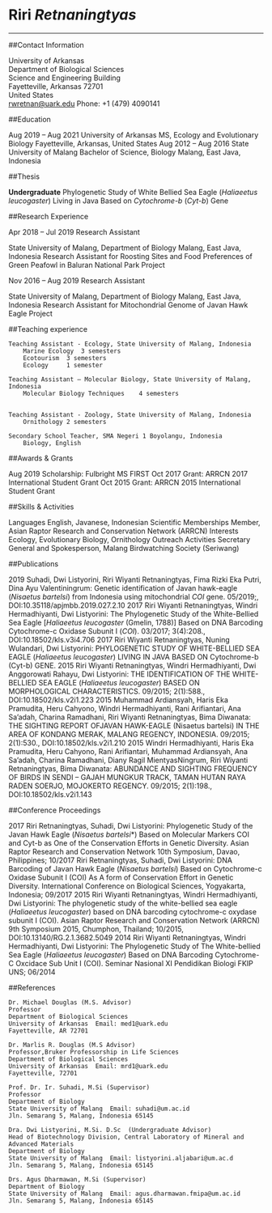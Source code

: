 

# **Riri _Retnaningtyas_**
______________________________________

##Contact Information  

University of Arkansas  
Department of Biological Sciences  
Science and Engineering Building  
Fayetteville, Arkansas 72701  
United States	  
rwretnan@uark.edu
Phone: +1 (479) 4090141

##Education

Aug 2019 – Aug 2021	University of Arkansas
MS, Ecology and Evolutionary Biology
Fayetteville, Arkansas, United States
Aug 2012 – Aug 2016	State University of Malang
Bachelor of Science, Biology
Malang, East Java, Indonesia

##Thesis

**Undergraduate** 
 Phylogenetic Study of White Bellied Sea Eagle (*Haliaeetus leucogaster*) Living in Java Based on *Cytochrome-b* (*Cyt-b*) Gene 	

##Research Experience


Apr 2018 – Jul 2019	Research Assistant

State University of Malang, Department of Biology
Malang, East Java, Indonesia
Research Assistant for Roosting Sites and Food Preferences of Green Peafowl in Baluran National Park Project

Nov 2016 – Aug 2019	Research Assistant

State University of Malang, Department of Biology
Malang, East Java, Indonesia
Research Assistant for Mitochondrial Genome of Javan Hawk Eagle Project

##Teaching experience 

	Teaching Assistant - Ecology, State University of Malang, Indonesia
		Marine Ecology	3 semesters
		Ecotourism	3 semesters
		Ecology 	1 semester

	Teaching Assistant – Molecular Biology, State University of Malang, Indonesia
		Molecular Biology Techniques 	4 semesters


	Teaching Assistant - Zoology, State University of Malang, Indonesia
		Ornithology	2 semesters

	Secondary School Teacher, SMA Negeri 1 Boyolangu, Indonesia
		Biology, English

##Awards & Grants

Aug 2019	Scholarship: Fulbright MS FIRST
Oct 2017	Grant: ARRCN 2017 International Student Grant
Oct 2015	Grant: ARRCN 2015 International Student Grant

##Skills & Activities

Languages	English, Javanese, Indonesian
Scientific Memberships	Member, Asian Raptor Research and Conservation Network (ARRCN)
Interests	Ecology, Evolutionary Biology, Ornithology
Outreach Activities	Secretary General and Spokesperson, Malang Birdwatching Society (Seriwang) 

##Publications

2019 	Suhadi, Dwi Listyorini, Riri Wiyanti Retnaningtyas, Fima Rizki Eka Putri, Dina Ayu Valentiningrum: Genetic identification of Javan hawk-eagle (*Nisaetus bartelsi*) from Indonesia using mitochondrial *COI* gene. 05/2019;, DOI:10.35118/apjmbb.2019.027.2.10
2017	Riri Wiyanti Retnaningtyas, Windri Hermadhiyanti, Dwi Listyorini: The Phylogenetic Study of the White-Bellied Sea Eagle [*Haliaeetus leucogaster* (Gmelin, 1788)] Based on DNA Barcoding Cytochrome-c Oxidase Subunit I (*COI*). 03/2017; 3(4):208., DOI:10.18502/kls.v3i4.706
2017	Riri Wiyanti Retnaningtyas, Nuning Wulandari, Dwi Listyorini: PHYLOGENETIC STUDY OF WHITE-BELLIED SEA EAGLE (*Haliaeetus leucogaster*) LIVING IN JAVA BASED ON Cytochrome-b (Cyt-b) GENE. 
2015	Riri Wiyanti Retnaningtyas, Windri Hermadhiyanti, Dwi Anggorowati Rahayu, Dwi Listyorini: THE IDENTIFICATION OF THE WHITE-BELLIED SEA EAGLE (*Haliaeetus leucogaster*) BASED ON MORPHOLOGICAL CHARACTERISTICS. 09/2015; 2(1):588., DOI:10.18502/kls.v2i1.223
2015	Muhammad Ardiansyah, Haris Eka Pramudita, Heru Cahyono, Windri Hermadhiyanti, Rani Arifiantari, Ana Sa’adah, Charina Ramadhani, Riri Wiyanti Retnaningtyas, Bima Diwanata: THE SIGHTING REPORT OFJAVAN HAWK-EAGLE (Nisaetus bartelsi) IN THE AREA OF KONDANG MERAK, MALANG REGENCY, INDONESIA. 09/2015; 2(1):530., DOI:10.18502/kls.v2i1.210
2015	Windri Hermadhiyanti, Haris Eka Pramudita, Heru Cahyono, Rani Arifiantari, Muhammad Ardiansyah, Ana Sa’adah, Charina Ramadhani, Diany Ragil MientyasNingrum, Riri Wiyanti Retnaningtyas, Bima Diwanata: ABUNDANCE AND SIGHTING FREQUENCY OF BIRDS IN SENDI – GAJAH MUNGKUR TRACK, TAMAN HUTAN RAYA RADEN SOERJO, MOJOKERTO REGENCY. 09/2015; 2(1):198., DOI:10.18502/kls.v2i1.143

##Conference Proceedings

2017	Riri Retnaningtyas, Suhadi, Dwi Listyorini: Phylogenetic Study of the Javan Hawk Eagle (*Nisaetus bartelsi**) Based on Molecular Markers COI and Cyt-b as One of the Conservation Efforts in Genetic Diversity. Asian Raptor Research and Conservation Network 10th Symposium, Davao, Philippines; 10/2017
		Riri Retnaningtyas, Suhadi, Dwi Listyorini: DNA Barcoding of Javan Hawk Eagle (*Nisaetus bartelsi*) Based on Cytochrome-c Oxidase Subunit I (COI) As A form of Conservation Effort in Genetic Diversity. International Conference on Biological Sciences, Yogyakarta, Indonesia; 09/2017
2015	Riri Wiyanti Retnaningtyas, Windri Hermadhiyanti, Dwi Listyorini: The phylogenetic study of the white-bellied sea eagle (*Haliaeetus leucogaster*) based on DNA barcoding cytochrome-c oxydase subunit I (COI). Asian Raptor Research and Conservation Network (ARRCN) 9th Symposium 2015, Chumphon, Thailand; 10/2015, DOI:10.13140/RG.2.1.3682.5049
2014	Riri Wiyanti Retnaningtyas, Windri Hermadhiyanti, Dwi Listyorini: The Phylogenetic Study of The White-bellied Sea Eagle (*Haliaeetus leucogaster*) Based on DNA Barcoding Cytochrome-C Oxcidace Sub Unit I (COI). Seminar Nasional XI Pendidikan Biologi FKIP UNS; 06/2014

##References

	Dr. Michael Douglas (M.S. Advisor)
	Professor
	Department of Biological Sciences		
	University of Arkansas	Email: med1@uark.edu
	Fayetteville, AR 72701

	Dr. Marlis R. Douglas (M.S Advisor)
	Professor,Bruker Professorship in Life Sciences
	Department of Biological Sciences	
	University of Arkansas	Email: mrd1@uark.edu
	Fayetteville, 72701 

	Prof. Dr. Ir. Suhadi, M.Si (Supervisor)
	Professor 
	Department of Biology			
	State University of Malang	Email: suhadi@um.ac.id
	Jln. Semarang 5, Malang, Indonesia 65145

	Dra. Dwi Listyorini, M.Si. D.Sc  (Undergraduate Advisor)
	Head of Biotechnology Division, Central Laboratory of Mineral and Advanced Materials
	Department of Biology			
	State University of Malang	Email: listyorini.aljabari@um.ac.d
	Jln. Semarang 5, Malang, Indonesia 65145

	Drs. Agus Dharmawan, M.Si (Supervisor)		
	Department of Biology	
	State University of Malang	Email: agus.dharmawan.fmipa@um.ac.id
	Jln. Semarang 5, Malang, Indonesia 65145
	
